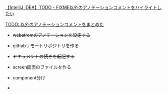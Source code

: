 [【IntelliJ IDEA】TODO・FIXME以外のアノテーションコメントをハイライトしたい](https://qiita.com/y_sone/items/6fd9004b5dcd116b37df)

[TODO: 以外のアノテーションコメントをまとめた](https://qiita.com/taka-kawa/items/673716d77795c937d422)

- ~~webstromのアノテーションを設定する~~
- ~~githabリモートリポジトリを作る~~
- ~~ドキュメントの続きを転記する~~

- screen画面のファイルを作る
- component分け
- 
